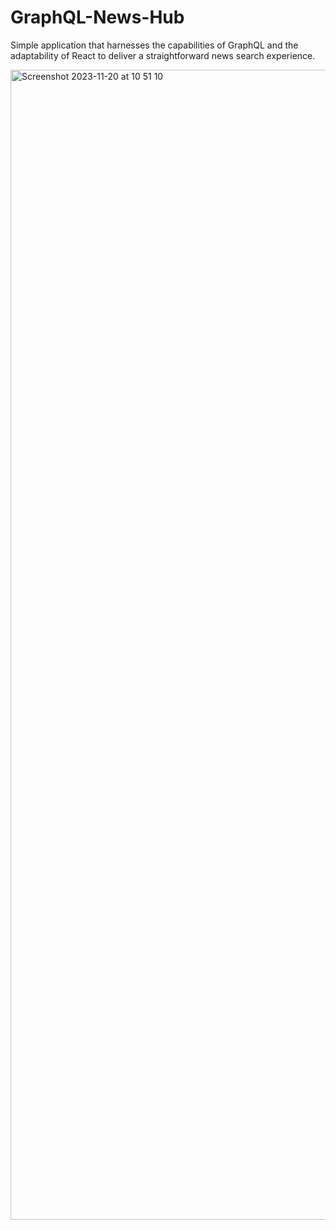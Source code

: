# GraphQL-News-Hub
Simple application that harnesses the capabilities of GraphQL and the adaptability of React to deliver a straightforward news search experience.

<img width="1840" alt="Screenshot 2023-11-20 at 10 51 10" src="https://github.com/eriksalsborn/GraphQL-News-Hub/assets/26621152/ae231574-2a2f-453d-a28e-ce30b08b59cb">
